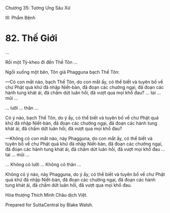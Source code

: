  

Chương 35: Tương Ưng Sáu Xứ

III: Phẩm Bệnh

# 82\. Thế Giới

…

Rồi một Tỷ-kheo đi đến Thế Tôn …

Ngồi xuống một bên, Tôn giả Phagguna bạch Thế Tôn:

—Có con mắt nào, bạch Thế Tôn, do con mắt ấy, có thể biết và tuyên bố về chư Phật quá khứ đã nhập Niết-bàn, đã đoạn các chướng ngại, đã đoạn các hành tung khát ái, đã chấm dứt luân hồi, đã vượt qua mọi khổ đau? … tai … mũi …

… lưỡi … thân …

Có ý nào, bạch Thế Tôn, do ý ấy, có thể biết và tuyên bố về chư Phật quá khứ đã nhập Niết-bàn, đã đoạn các chướng ngại, đã đoạn các hành tung khát ái, đã chấm dứt luân hồi, đã vượt qua mọi khổ đau?

—Không có con mắt nào, này Phagguna, do con mắt ấy, có thể biết và tuyên bố về chư Phật quá khứ đã nhập Niết-bàn, đã đoạn các chướng ngại, đã đoạn các hành tung khát ái, đã chấm dứt luân hồi, đã vượt mọi khổ đau … tai … mũi …

… Không có lưỡi … Không có thân …

Không có ý nào, này Phagguna, do ý ấy, có thể biết và tuyên bố về chư Phật quá khứ đã nhập Niết-bàn, đã đoạn các chướng ngại, đã đoạn các hành tung khát ái, đã chấm dứt luân hồi, đã vượt qua mọi khổ đau.

Hòa thượng Thích Minh Châu dịch Việt.

Prepared for SuttaCentral by Blake Walsh.